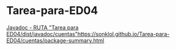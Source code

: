 # Tarea-para-ED04

[Javadoc - RUTA "Tarea para ED04/dist/javadoc/cuentas"](https://sonklol.github.io/Tarea-para-ED04/cuentas/package-summary.html)https://sonklol.github.io/Tarea-para-ED04/cuentas/package-summary.html
